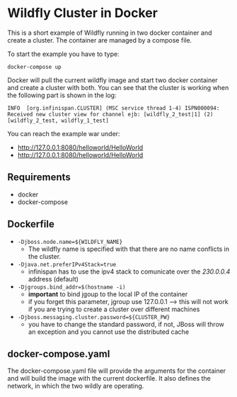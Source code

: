 # Wildfly Cluster in Docker
This is a short example of Wildfly running in two docker container and create a cluster. The container are managed by a compose file.

To start the example you have to type:

`docker-compose up`

Docker will pull the current wildfly image and start two docker container and create a cluster with both. You can see that the cluster is working when the following part is shown in the log:

`INFO  [org.infinispan.CLUSTER] (MSC service thread 1-4) ISPN000094: Received new cluster view for channel ejb: [wildfly_2_test|1] (2) [wildfly_2_test, wildfly_1_test]`

You can reach the example war under: 
- http://127.0.0.1:8080/helloworld/HelloWorld
- http://127.0.0.1:8080/helloworld/HelloWorld

## Requirements
- docker
- docker-compose

## Dockerfile
- `-Djboss.node.name=${WILDFLY_NAME}`
    - The wildfly name is specified with that there are no name conflicts in the cluster.
- `-Djava.net.preferIPv4Stack=true`
    - infinispan has to use the ipv4 stack to comunicate over the *230.0.0.4* address (default) 
- `-Djgroups.bind_addr=$(hostname -i)` 
    - **important** to bind jgoup to the local IP of the container
    - if you forget this parameter, jgroup use 127.0.0.1 --> this will not work if you are trying to create a cluster over different machines
- `-Djboss.messaging.cluster.password=${CLUSTER_PW}`
    - you have to change the standard password, if not, JBoss will throw an exception and you cannot use the distributed cache

## docker-compose.yaml
The docker-compose.yaml file will provide the arguments for the container and will build the image with the current dockerfile. It also defines the network, in which the two wildly are operating.
